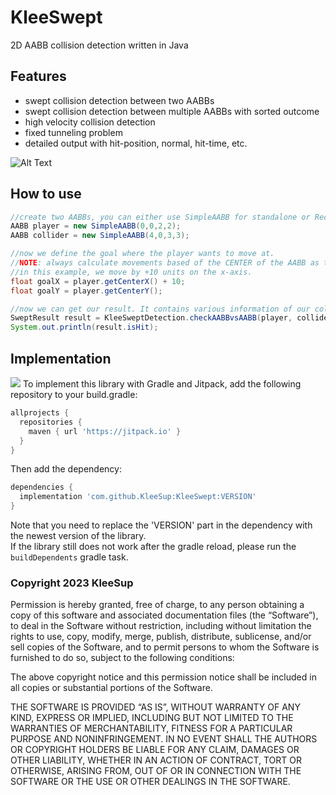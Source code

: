 # KleeSwept
2D AABB collision detection written in Java

## Features
- swept collision detection between two AABBs
- swept collision detection between multiple AABBs with sorted outcome
- high velocity collision detection
- fixed tunneling problem
- detailed output with hit-position, normal, hit-time, etc.

![Alt Text](https://media.giphy.com/media/v1.Y2lkPTc5MGI3NjExYmZiNjdmYThmNDZmYzM0NzE2NDUyZmNlY2JlMzdhNTg0YzU2ZDFhMCZlcD12MV9pbnRlcm5hbF9naWZzX2dpZklkJmN0PWc/XrHcgxio3xjnXBAcb5/giphy.gif)

## How to use

```java
//create two AABBs, you can either use SimpleAABB for standalone or RectangleAABB which uses Rectangle from LibGDX
AABB player = new SimpleAABB(0,0,2,2);
AABB collider = new SimpleAABB(4,0,3,3);

//now we define the goal where the player wants to move at. 
//NOTE: always calculate movements based of the CENTER of the AABB as this is where the library calculates collisions.
//in this example, we move by +10 units on the x-axis.
float goalX = player.getCenterX() + 10;
float goalY = player.getCenterY();

//now we can get our result. It contains various information of our collision.
SweptResult result = KleeSweptDetection.checkAABBvsAABB(player, collider, goalX, goalY);
System.out.println(result.isHit);
```

## Implementation
[![](https://jitpack.io/v/KleeSup/KleeSwept.svg)](https://jitpack.io/#KleeSup/KleeSwept)
To implement this library with Gradle and Jitpack, add the following repository to your build.gradle:
```gradle
allprojects {
  repositories {
    maven { url 'https://jitpack.io' }
  }
}
```  
Then add the dependency:
```gradle
dependencies {
  implementation 'com.github.KleeSup:KleeSwept:VERSION'
}
```
Note that you need to replace the 'VERSION' part in the dependency with the newest version of the library.
<br>If the library still does not work after the gradle reload, please run the ``buildDependents`` gradle task.</br>

### Copyright 2023 KleeSup

Permission is hereby granted, free of charge, to any person obtaining a copy of this software and associated documentation files (the “Software”), to deal in the Software without restriction, including without limitation the rights to use, copy, modify, merge, publish, distribute, sublicense, and/or sell copies of the Software, and to permit persons to whom the Software is furnished to do so, subject to the following conditions:

The above copyright notice and this permission notice shall be included in all copies or substantial portions of the Software.

THE SOFTWARE IS PROVIDED “AS IS”, WITHOUT WARRANTY OF ANY KIND, EXPRESS OR IMPLIED, INCLUDING BUT NOT LIMITED TO THE WARRANTIES OF MERCHANTABILITY, FITNESS FOR A PARTICULAR PURPOSE AND NONINFRINGEMENT. IN NO EVENT SHALL THE AUTHORS OR COPYRIGHT HOLDERS BE LIABLE FOR ANY CLAIM, DAMAGES OR OTHER LIABILITY, WHETHER IN AN ACTION OF CONTRACT, TORT OR OTHERWISE, ARISING FROM, OUT OF OR IN CONNECTION WITH THE SOFTWARE OR THE USE OR OTHER DEALINGS IN THE SOFTWARE.
